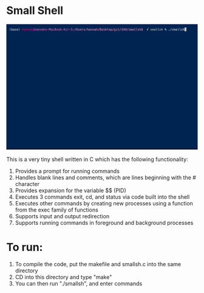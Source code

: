 # Small Shell

![](/gifs/smallsh.gif)

This is a very tiny shell written in C which has the following functionality:

1. Provides a prompt for running commands
2. Handles blank lines and comments, which are lines beginning with the # character
3. Provides expansion for the variable $$ (PID)
4. Executes 3 commands exit, cd, and status via code built into the shell
5. Executes other commands by creating new processes using a function from the exec family of functions
6. Supports input and output redirection
7. Supports running commands in foreground and background processes

# To run:

1. To compile the code, put the makefile and smallsh.c into the same directory
2. CD into this directory and type "make"
3. You can then run "./smallsh", and enter commands
